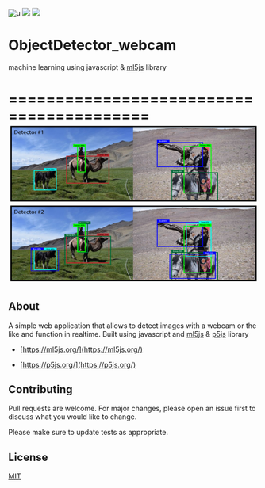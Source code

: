 ![u](https://img.shields.io/badge/Instagram-ama__nur24-ff69b4)
![](https://img.shields.io/badge/Telegram-%40Amanunur-4287f5)
![](https://img.shields.io/badge/Gmail-amanunur%40amanunur.com-ff032d)

# ObjectDetector_webcam

machine learning using javascript & [ml5js](https://ml5js.org/) library

=========================================
![ObjectDetector_webcam](screnshot.png)
=========================================

## About

A simple web application that allows to detect images with a webcam or the like and function in realtime. Built using javascript and [ml5js](https://ml5js.org/) & [p5js](https://p5js.org/) library

* [https://ml5js.org/](https://ml5js.org/)

* [https://p5js.org/](https://p5js.org/)

## Contributing
Pull requests are welcome. For major changes, please open an issue first to discuss what you would like to change.

Please make sure to update tests as appropriate.

## License
[MIT](https://choosealicense.com/licenses/mit/)
